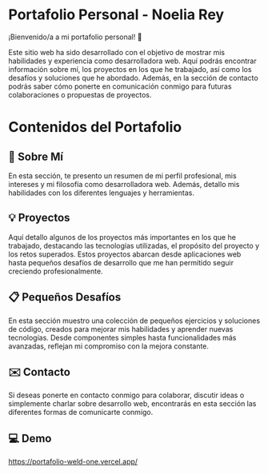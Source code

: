 # Portafolio Personal - Noelia Rey

¡Bienvenido/a a mi portafolio personal! 🚀

Este sitio web ha sido desarrollado con el objetivo de mostrar mis habilidades y experiencia como desarrolladora web. Aquí podrás encontrar información sobre mí, los proyectos en los que he trabajado, así como los desafíos y soluciones que he abordado. Además, en la sección de contacto podrás saber cómo ponerte en comunicación conmigo para futuras colaboraciones o propuestas de proyectos.

# Contenidos del Portafolio

## 🎯 Sobre Mí

En esta sección, te presento un resumen de mi perfil profesional, mis intereses y mi filosofía como desarrolladora web. Además, detallo mis habilidades con los diferentes lenguajes y herramientas.

## 💡 Proyectos

Aquí detallo algunos de los proyectos más importantes en los que he trabajado, destacando las tecnologías utilizadas, el propósito del proyecto y los retos superados. Estos proyectos abarcan desde aplicaciones web hasta pequeños desafíos de desarrollo que me han permitido seguir creciendo profesionalmente.

## 📋 Pequeños Desafíos

En esta sección muestro una colección de pequeños ejercicios y soluciones de código, creados para mejorar mis habilidades y aprender nuevas tecnologías. Desde componentes simples hasta funcionalidades más avanzadas, reflejan mi compromiso con la mejora constante.

## ✉️ Contacto

Si deseas ponerte en contacto conmigo para colaborar, discutir ideas o simplemente charlar sobre desarrollo web, encontrarás en esta sección las diferentes formas de comunicarte conmigo.

## 💻​ Demo

https://portafolio-weld-one.vercel.app/